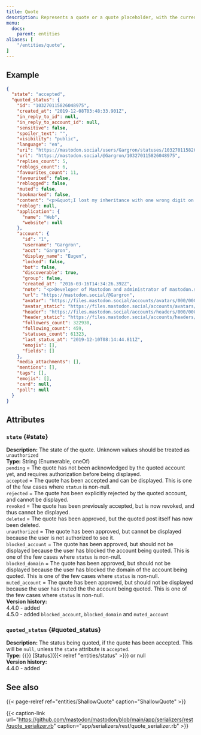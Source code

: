 ```yaml
---
title: Quote
description: Represents a quote or a quote placeholder, with the current authorization status.
menu:
  docs:
    parent: entities
aliases: [
	"/entities/quote",
]
---
```


## Example

```json
{
  "state": "accepted",
  "quoted_status": {
    "id": "103270115826048975",
    "created_at": "2019-12-08T03:48:33.901Z",
    "in_reply_to_id": null,
    "in_reply_to_account_id": null,
    "sensitive": false,
    "spoiler_text": "",
    "visibility": "public",
    "language": "en",
    "uri": "https://mastodon.social/users/Gargron/statuses/103270115826048975",
    "url": "https://mastodon.social/@Gargron/103270115826048975",
    "replies_count": 5,
    "reblogs_count": 6,
    "favourites_count": 11,
    "favourited": false,
    "reblogged": false,
    "muted": false,
    "bookmarked": false,
    "content": "<p>&quot;I lost my inheritance with one wrong digit on my sort code&quot;</p><p><a href=\"https://www.theguardian.com/money/2019/dec/07/i-lost-my-193000-inheritance-with-one-wrong-digit-on-my-sort-code\" rel=\"nofollow noopener noreferrer\" target=\"_blank\"><span class=\"invisible\">https://www.</span><span class=\"ellipsis\">theguardian.com/money/2019/dec</span><span class=\"invisible\">/07/i-lost-my-193000-inheritance-with-one-wrong-digit-on-my-sort-code</span></a></p>",
    "reblog": null,
    "application": {
      "name": "Web",
      "website": null
    },
    "account": {
      "id": "1",
      "username": "Gargron",
      "acct": "Gargron",
      "display_name": "Eugen",
      "locked": false,
      "bot": false,
      "discoverable": true,
      "group": false,
      "created_at": "2016-03-16T14:34:26.392Z",
      "note": "<p>Developer of Mastodon and administrator of mastodon.social. I post service announcements, development updates, and personal stuff.</p>",
      "url": "https://mastodon.social/@Gargron",
      "avatar": "https://files.mastodon.social/accounts/avatars/000/000/001/original/d96d39a0abb45b92.jpg",
      "avatar_static": "https://files.mastodon.social/accounts/avatars/000/000/001/original/d96d39a0abb45b92.jpg",
      "header": "https://files.mastodon.social/accounts/headers/000/000/001/original/c91b871f294ea63e.png",
      "header_static": "https://files.mastodon.social/accounts/headers/000/000/001/original/c91b871f294ea63e.png",
      "followers_count": 322930,
      "following_count": 459,
      "statuses_count": 61323,
      "last_status_at": "2019-12-10T08:14:44.811Z",
      "emojis": [],
      "fields": []
    },
    "media_attachments": [],
    "mentions": [],
    "tags": [],
    "emojis": [],
    "card": null,
    "poll": null
  }
}
```

## Attributes

### `state` {#state}

**Description:** The state of the quote. Unknown values should be treated as `unauthorized`\
**Type:** String (Enumerable, oneOf)\
`pending` = The quote has not been acknowledged by the quoted account yet, and requires authorization before being displayed.\
`accepted` = The quote has been accepted and can be displayed. This is one of the few cases where `status` is non-null.\
`rejected` = The quote has been explicitly rejected by the quoted account, and cannot be displayed.\
`revoked` = The quote has been previously accepted, but is now revoked, and thus cannot be displayed.\
`deleted` = The quote has been approved, but the quoted post itself has now been deleted.\
`unauthorized` = The quote has been approved, but cannot be displayed because the user is not authorized to see it.\
`blocked_account` = The quote has been approved, but should not be displayed because the user has blocked the account being quoted. This is one of the few cases where `status` is non-null.\
`blocked_domain` = The quote has been approved, but should not be displayed because the user has blocked the domain of the account being quoted. This is one of the few cases where `status` is non-null.\
`muted_account` = The quote has been approved, but should not be displayed because the user has muted the the account being quoted. This is one of the few cases where `status` is non-null.\
**Version history:**\
4.4.0 - added\
4.5.0 - added `blocked_account`, `blocked_domain` and `muted_account`

### `quoted_status` {#quoted_status}

**Description:** The status being quoted, if the quote has been accepted. This will be `null`, unless the `state` attribute is `accepted`.\
**Type:** {{<nullable>}} [Status]({{< relref "entities/status" >}}) or null\
**Version history:**\
4.4.0 - added

## See also

{{< page-relref ref="entities/ShallowQuote" caption="ShallowQuote" >}}

{{< caption-link url="https://github.com/mastodon/mastodon/blob/main/app/serializers/rest/quote_serializer.rb" caption="app/serializers/rest/quote_serializer.rb" >}}
